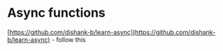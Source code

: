 # Async functions

[https://github.com/dishank-b/learn-async](https://github.com/dishank-b/learn-async) - follow this

